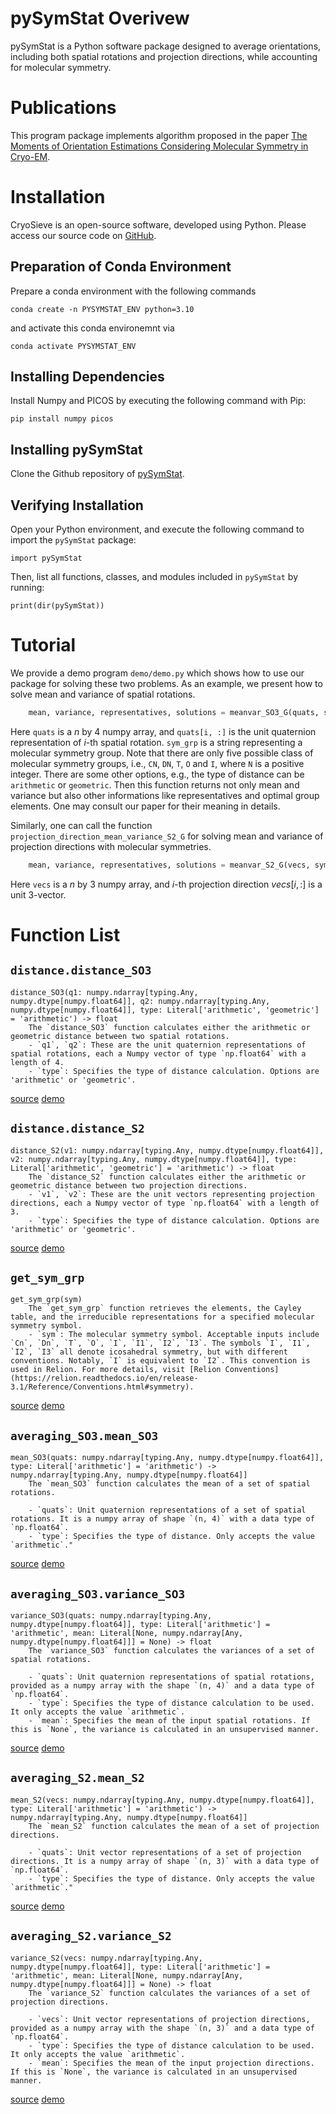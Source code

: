 # **pySymStat Overivew**

pySymStat is a Python software package designed to average orientations, including both spatial rotations and projection directions, while accounting for molecular symmetry.

# Publications

This program package implements algorithm proposed in the paper [The Moments of Orientation Estimations Considering Molecular Symmetry in Cryo-EM](https://arxiv.org/abs/2301.05426).

# Installation

CryoSieve is an open-source software, developed using Python. Please access our source code on [GitHub](https://github.com/mxhulab/pySymStat).

## Preparation of Conda Environment

Prepare a conda environment with the following commands
```
conda create -n PYSYMSTAT_ENV python=3.10
```
and activate this conda environemnt via
```
conda activate PYSYMSTAT_ENV
```

## Installing Dependencies

Install Numpy and PICOS by executing the following command with Pip:
```
pip install numpy picos
```

## Installing pySymStat

Clone the Github repository of [pySymStat](https://github.com/mxhulab/pySymStat).

## Verifying Installation

Open your Python environment, and execute the following command to import the `pySymStat` package:
```
import pySymStat
```
Then, list all functions, classes, and modules included in `pySymStat` by running:
```
print(dir(pySymStat))
```

# Tutorial

We provide a demo program `demo/demo.py` which shows how to use our package for solving these two problems. As an example, we present how to solve mean and variance of spatial rotations.

```Python
    mean, variance, representatives, solutions = meanvar_SO3_G(quats, sym_grp, type = 'arithmetic')
```

Here `quats` is a $n$ by $4$ numpy array, and `quats[i, :]` is the unit quaternion representation of $i$-th spatial rotation. `sym_grp` is a string representing a molecular symmetry group. Note that there are only five possible class of molecular symmetry groups, i.e., `CN`, `DN`, `T`, `O` and `I`, where `N` is a positive integer. There are some other options, e.g., the type of distance can be `arithmetic` or `geometric`. Then this function returns not only mean and variance but also other informations like representatives and optimal group elements. One may consult our paper for their meaning in details.

Similarly, one can call the function `projection_direction_mean_variance_S2_G` for solving mean and variance of projection directions with molecular symmetries.
```Python
    mean, variance, representatives, solutions = meanvar_S2_G(vecs, sym_grp, type = 'arithmetic')
```
Here `vecs` is a $n$ by $3$ numpy array, and $i$-th projection direction $vecs[i, :]$ is a unit 3-vector.

# Function List

## `distance.distance_SO3`
```
distance_SO3(q1: numpy.ndarray[typing.Any, numpy.dtype[numpy.float64]], q2: numpy.ndarray[typing.Any, numpy.dtype[numpy.float64]], type: Literal['arithmetic', 'geometric'] = 'arithmetic') -> float
    The `distance_SO3` function calculates either the arithmetic or geometric distance between two spatial rotations.
    - `q1`, `q2`: These are the unit quaternion representations of spatial rotations, each a Numpy vector of type `np.float64` with a length of 4.
    - `type`: Specifies the type of distance calculation. Options are 'arithmetic' or 'geometric'.
```
[source](distance.py) [demo](demo/demo_distance_SO3.py)

## `distance.distance_S2`
```
distance_S2(v1: numpy.ndarray[typing.Any, numpy.dtype[numpy.float64]], v2: numpy.ndarray[typing.Any, numpy.dtype[numpy.float64]], type: Literal['arithmetic', 'geometric'] = 'arithmetic') -> float
    The `distance_S2` function calculates either the arithmetic or geometric distance between two projection directions.
    - `v1`, `v2`: These are the unit vectors representing projection directions, each a Numpy vector of type `np.float64` with a length of 3.
    - `type`: Specifies the type of distance calculation. Options are 'arithmetic' or 'geometric'.
```
[source](distance.py) [demo](demo/demo_distance_S2.py)

## `get_sym_grp`
```
get_sym_grp(sym)
    The `get_sym_grp` function retrieves the elements, the Cayley table, and the irreducible representations for a specified molecular symmetry symbol.
    - `sym`: The molecular symmetry symbol. Acceptable inputs include `Cn`, `Dn`, `T`, `O`, `I`, `I1`, `I2`, `I3`. The symbols `I`, `I1`, `I2`, `I3` all denote icosahedral symmetry, but with different conventions. Notably, `I` is equivalent to `I2`. This convention is used in Relion. For more details, visit [Relion Conventions](https://relion.readthedocs.io/en/release-3.1/Reference/Conventions.html#symmetry).
```
[source](symmetry_group.py) [demo](demo/demo_get_sym_grp.py)

## `averaging_SO3.mean_SO3`
```
mean_SO3(quats: numpy.ndarray[typing.Any, numpy.dtype[numpy.float64]], type: Literal['arithmetic'] = 'arithmetic') -> numpy.ndarray[typing.Any, numpy.dtype[numpy.float64]]
    The `mean_SO3` function calculates the mean of a set of spatial rotations.

    - `quats`: Unit quaternion representations of a set of spatial rotations. It is a numpy array of shape `(n, 4)` with a data type of `np.float64`.
    - `type`: Specifies the type of distance. Only accepts the value `arithmetic`."
```
[source](averaging_SO3.py) [demo](demo/demo_mean_SO3.py)

## `averaging_SO3.variance_SO3`
```
variance_SO3(quats: numpy.ndarray[typing.Any, numpy.dtype[numpy.float64]], type: Literal['arithmetic'] = 'arithmetic', mean: Literal[None, numpy.ndarray[Any, numpy.dtype[numpy.float64]]] = None) -> float
    The `variance_SO3` function calculates the variances of a set of spatial rotations.

    - `quats`: Unit quaternion representations of spatial rotations, provided as a numpy array with the shape `(n, 4)` and a data type of `np.float64`.
    - `type`: Specifies the type of distance calculation to be used. It only accepts the value `arithmetic`.
    - `mean`: Specifies the mean of the input spatial rotations. If this is `None`, the variance is calculated in an unsupervised manner.
```
[source](averaging_SO3.py) [demo](demo/demo_variance_SO3.py)

## `averaging_S2.mean_S2`
```
mean_S2(vecs: numpy.ndarray[typing.Any, numpy.dtype[numpy.float64]], type: Literal['arithmetic'] = 'arithmetic') -> numpy.ndarray[typing.Any, numpy.dtype[numpy.float64]]
    The `mean_S2` function calculates the mean of a set of projection directions.

    - `quats`: Unit vector representations of a set of projection directions. It is a numpy array of shape `(n, 3)` with a data type of `np.float64`.
    - `type`: Specifies the type of distance. Only accepts the value `arithmetic`."
```
[source](averaging_S2.py) [demo](demo/demo_mean_S2.py)

## `averaging_S2.variance_S2`
```
variance_S2(vecs: numpy.ndarray[typing.Any, numpy.dtype[numpy.float64]], type: Literal['arithmetic'] = 'arithmetic', mean: Literal[None, numpy.ndarray[Any, numpy.dtype[numpy.float64]]] = None) -> float
    The `variance_S2` function calculates the variances of a set of projection directions.

    - `vecs`: Unit vector representations of projection directions, provided as a numpy array with the shape `(n, 3)` and a data type of `np.float64`.
    - `type`: Specifies the type of distance calculation to be used. It only accepts the value `arithmetic`.
    - `mean`: Specifies the mean of the input projection directions. If this is `None`, the variance is calculated in an unsupervised manner.
```
[source](averaging_S2.py) [demo](demo/demo_variance_S2.py)
